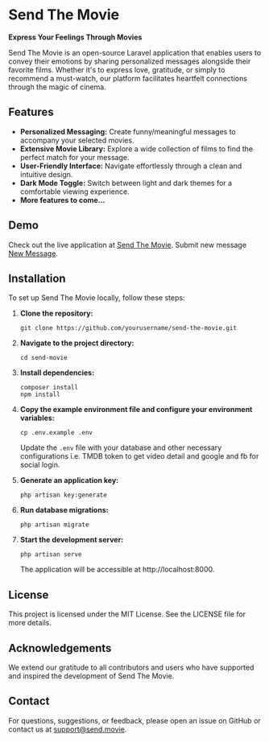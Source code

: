 # Send The Movie

**Express Your Feelings Through Movies**

Send The Movie is an open-source Laravel application that enables users to convey their emotions by sharing personalized messages alongside their favorite films. Whether it's to express love, gratitude, or simply to recommend a must-watch, our platform facilitates heartfelt connections through the magic of cinema.

## Features
- **Personalized Messaging:** Create funny/meaningful messages to accompany your selected movies.
- **Extensive Movie Library:** Explore a wide collection of films to find the perfect match for your message.
- **User-Friendly Interface:** Navigate effortlessly through a clean and intuitive design.
- **Dark Mode Toggle:** Switch between light and dark themes for a comfortable viewing experience.
- **More features to come...**

## Demo
Check out the live application at [Send The Movie](https://send.movie).
Submit new message [New Message](https://send.movie/now).

## Installation
To set up Send The Movie locally, follow these steps:

1. **Clone the repository:**
   ```
   git clone https://github.com/yourusername/send-the-movie.git
   ```
2.  **Navigate to the project directory:**
    ```
    cd send-movie
    ``` 
3.  **Install dependencies:**
    ```
    composer install
    npm install
    ``` 

4.  **Copy the example environment file and configure your environment variables:**

    ```
    cp .env.example .env
    ``` 
    Update the `.env` file with your database and other necessary configurations i.e. TMDB token to get video detail and google and fb for social login.

5.  **Generate an application key:**

    `php artisan key:generate`

6.  **Run database migrations:**

    `php artisan migrate`

7.  **Start the development server:**

    `php artisan serve`

    The application will be accessible at http://localhost:8000.

## License

This project is licensed under the MIT License. See the LICENSE file for more details.

## Acknowledgements

We extend our gratitude to all contributors and users who have supported and inspired the development of Send The Movie.

## Contact

For questions, suggestions, or feedback, please open an issue on GitHub or contact us at support@send.movie.